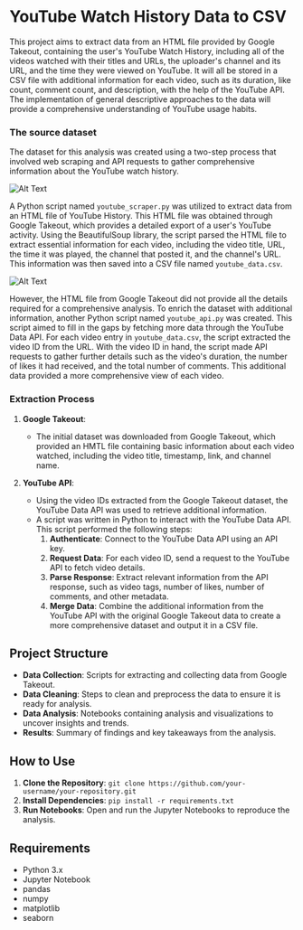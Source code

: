 
# YouTube Watch History Data to CSV

This project aims to extract data from an HTML file provided by Google Takeout, containing the user's YouTube Watch History, including all of the videos watched with their titles and URLs, the uploader's channel and its URL, and the time they were viewed on YouTube. It will all be stored in a CSV file with additional information for each video, such as its duration, like count, comment count, and description, with the help of the YouTube API. The implementation of general descriptive approaches to the data will provide a comprehensive understanding of YouTube usage habits.


### The source dataset

The dataset for this analysis was created using a two-step process that involved web scraping and API requests to gather comprehensive information about the YouTube watch history.

![Alt Text](https://github.com/Johncarlodeveloper/youtube_watch_analytics/blob/main/Output%20CSV%20file%20(1).gif)


A Python script named `youtube_scraper.py` was utilized to extract data from an HTML file of YouTube History. This HTML file was obtained through Google Takeout, which provides a detailed export of a user's YouTube activity. Using the BeautifulSoup library, the script parsed the HTML file to extract essential information for each video, including the video title, URL, the time it was played, the channel that posted it, and the channel's URL. This information was then saved into a CSV file named `youtube_data.csv`.

![Alt Text](https://github.com/Johncarlodeveloper/youtube_watch_analytics/blob/main/Output%20CSV%20file%20(2).gif)

However, the HTML file from Google Takeout did not provide all the details required for a comprehensive analysis. To enrich the dataset with additional information, another Python script named `youtube_api.py` was created. This script aimed to fill in the gaps by fetching more data through the YouTube Data API. For each video entry in `youtube_data.csv`, the script extracted the video ID from the URL. With the video ID in hand, the script made API requests to gather further details such as the video's duration, the number of likes it had received, and the total number of comments. This additional data provided a more comprehensive view of each video.

### Extraction Process

1. **Google Takeout**:
    - The initial dataset was downloaded from Google Takeout, which provided an HMTL file containing basic information about each video watched, including the video title, timestamp, link, and channel name.

2. **YouTube API**:
    - Using the video IDs extracted from the Google Takeout dataset, the YouTube Data API was used to retrieve additional information. 
    - A script was written in Python to interact with the YouTube Data API. This script performed the following steps:
        1. **Authenticate**: Connect to the YouTube Data API using an API key.
        2. **Request Data**: For each video ID, send a request to the YouTube API to fetch video details.
        3. **Parse Response**: Extract relevant information from the API response, such as video tags, number of likes, number of comments, and other metadata.
        4. **Merge Data**: Combine the additional information from the YouTube API with the original Google Takeout data to create a more comprehensive dataset and output it in a CSV file.

## Project Structure

- **Data Collection**: Scripts for extracting and collecting data from Google Takeout.
- **Data Cleaning**: Steps to clean and preprocess the data to ensure it is ready for analysis.
- **Data Analysis**: Notebooks containing analysis and visualizations to uncover insights and trends.
- **Results**: Summary of findings and key takeaways from the analysis.

## How to Use

1. **Clone the Repository**: `git clone https://github.com/your-username/your-repository.git`
2. **Install Dependencies**: `pip install -r requirements.txt`
3. **Run Notebooks**: Open and run the Jupyter Notebooks to reproduce the analysis.

## Requirements

- Python 3.x
- Jupyter Notebook
- pandas
- numpy
- matplotlib
- seaborn
